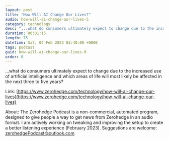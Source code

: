 ```yaml
---
layout: post
title: "How Will AI Change Our Lives?"
audio: how-will-ai-change-our-lives-5
category: technology
desc: "...what do consumers ultimately expect to change due to the increased use of artificial intelligence and which areas of life will most likely be affected in the next three to five years?"
duration: 00:01:15
length: 75
datetime: Sat, 04 Feb 2023 03:40:00 +0000
tags: podcast
guid: how-will-ai-change-our-lives-0
order: 0
---
```

...what do consumers ultimately expect to change due to the increased use of artificial intelligence and which areas of life will most likely be affected in the next three to five years?

Link: [https://www.zerohedge.com/technology/how-will-ai-change-our-lives](https://www.zerohedge.com/technology/how-will-ai-change-our-lives)

About: The Zerohedge Podcast is a non-commercial, automated program, designed to give people a way to get news from Zerohedge in an audio format.  I am actively working on tweaking and improving the setup to create a better listening experience (February 2023).  Suggestions are welcome: [zerohedgePodcast@outlook.com](mailto:zerohedgePodcast@outlook.com)